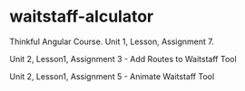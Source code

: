 waitstaff-alculator
===================
Thinkful Angular Course.
Unit 1, Lesson, Assignment 7.

Unit 2, Lesson1, Assignment 3 - Add Routes to Waitstaff Tool

Unit 2, Lesson1, Assignment 5 - Animate Waitstaff Tool
